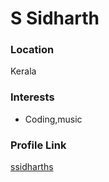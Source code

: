 # S Sidharth

### Location

Kerala
 
### Interests

- Coding,music

### Profile Link

[ssidharths](https://github.com/ssidharths)
